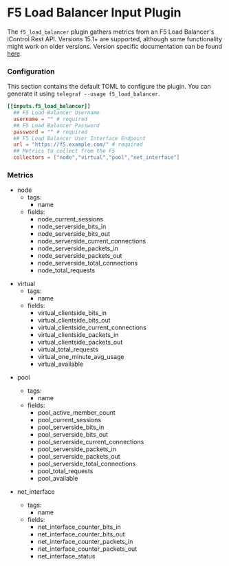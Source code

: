 # F5 Load Balancer Input Plugin

The `f5_load_balancer` plugin gathers metrics from an F5 Load Balancer's iControl Rest API. Versions 15.1+ are supported, although some functionality might work on older versions. Version specific documentation can be found [here](https://clouddocs.f5.com/api/icontrol-rest/).
### Configuration

This section contains the default TOML to configure the plugin.  You can
generate it using `telegraf --usage f5_load_balancer`.

```toml
[[inputs.f5_load_balancer]]
  ## F5 Load Balancer Username
  username = "" # required
  ## F5 Load Balancer Password
  password = "" # required
  ## F5 Load Balancer User Interface Endpoint
  url = "https://f5.example.com/" # required
  ## Metrics to collect from the F5
  collectors = ["node","virtual","pool","net_interface"]
```

### Metrics

- node
  - tags:
    - name
  - fields:
    - node_current_sessions
    - node_serverside_bits_in
    - node_serverside_bits_out
    - node_serverside_current_connections
    - node_serverside_packets_in
    - node_serverside_packets_out
    - node_serverside_total_connections
    - node_total_requests

+ virtual
  - tags:
    - name
  - fields:
    - virtual_clientside_bits_in
    - virtual_clientside_bits_out
    - virtual_clientside_current_connections
    - virtual_clientside_packets_in
    - virtual_clientside_packets_out
    - virtual_total_requests
    - virtual_one_minute_avg_usage
    - virtual_available

- pool
  - tags:
    - name
  - fields:
    - pool_active_member_count
    - pool_current_sessions
    - pool_serverside_bits_in
    - pool_serverside_bits_out
    - pool_serverside_current_connections
    - pool_serverside_packets_in
    - pool_serverside_packets_out
    - pool_serverside_total_connections
    - pool_total_requests
    - pool_available

- net_interface
  - tags:
    - name
  - fields:
    - net_interface_counter_bits_in
    - net_interface_counter_bits_out
    - net_interface_counter_packets_in
    - net_interface_counter_packets_out
    - net_interface_status